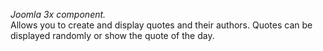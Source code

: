 *Joomla 3x component.*   
Allows you to create and display quotes and their authors.
Quotes can be displayed randomly or show the quote of the day.

